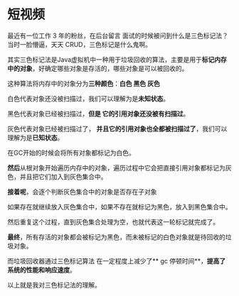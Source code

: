# 短视频

最近有一位工作 3 年的粉丝，在后台留言   面试的时候被问到什么是三色标记法？当时一脸懵逼，天天 CRUD，三色标记是什么鬼啊。

其实三色标记法是Java虚拟机中一种用于垃圾回收的算法，主要是用于**标记内存中的对象**，好确定哪些对象是存活的，哪些对象是可以被回收的。

这种算法将内存中的对象分为**三种颜色**：**白色 黑色 灰色**

白色代表对象还没被扫描过，我们可以理解为是**未知状态**。

黑色代表对象已经被扫描过，**但是   它的引用对象还没被有扫描过**。

灰色代表对象已经被扫描过了， **并且它的引用对象也全都被扫描过了**，我们可以理解为是**已知状态**。



在GC开始的时候会将所有对象都标记为白色。

**然后**从根对象开始遍历内存中的对象，遍历过程中它会把直接引用对象都标记为灰色，并且把它们加入到灰色集合中。

**接着呢**，会逐个判断灰色集合中的对象是否存在子对象

如果存在就继续放入灰色集合中，如果不存在就标记为黑色，放入到黑色集合中。

然后重复这个过程，直到灰色集合处理为空，也就代表这一轮标记就完成了。

**最终**，所有存活的对象都会被标记为黑色，而未被标记的白色对象就是待回收的垃圾对象。

而垃圾回收器通过三色标记算法 在一定程度上减少了** gc 停顿时间**，**提高了系统的性能和响应速度**。

以上就是我对三色标记法的理解。



